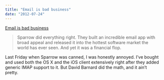 ```yaml
---
title: "Email is bad business"
date: "2012-07-24"
---
```


[Email is bad business](http://appcubby.com/blog/the-sparrow-problem/)

> Sparrow did everything right. They built an incredible email app with broad appeal and released it into the hottest software market the world has ever seen. And yet it was a financial flop.

Last Friday when Sparrow was canned, I was honestly annoyed. I’ve bought and used both the OS X and the iOS client extensively right after they added generic IMAP support to it. But David Barnard did the math, and it ain’t pretty.
